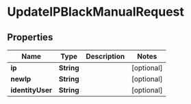 

# UpdateIPBlackManualRequest


## Properties

Name | Type | Description | Notes
------------ | ------------- | ------------- | -------------
**ip** | **String** |  |  [optional]
**newIp** | **String** |  |  [optional]
**identityUser** | **String** |  |  [optional]



